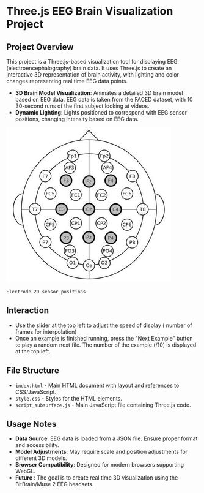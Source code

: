 
# Three.js EEG Brain Visualization Project

## Project Overview
This project is a Three.js-based visualization tool for displaying EEG (electroencephalography) brain data. It uses Three.js to create an interactive 3D representation of brain activity, with lighting and color changes representing real time EEG data points.


- **3D Brain Model Visualization**: Animates a detailed 3D brain model based on EEG data. EEG data is taken from the FACED dataset, with 10 30-second runs of the first subject looking at videos. 
- **Dynamic Lighting**: Lights positioned to correspond with EEG sensor positions, changing intensity based on EEG data.

![electrodeschema](docs/32_10-20electrodes.jpg)

    Electrode 2D sensor positions

## Interaction

- Use the slider at the top left to adjust the speed of display ( number of frames for interpolation)
- Once an example is finished running, press the "Next Example" button to play a random next file. The number of the example (/10) is displayed at the top left.

## File Structure
- `index.html` - Main HTML document with layout and references to CSS/JavaScript.
- `style.css` - Styles for the HTML elements.
- `script_subsurface.js` - Main JavaScript file containing Three.js code.


## Usage Notes
- **Data Source**: EEG data is loaded from a JSON file. Ensure proper format and accessibility.
- **Model Adjustments**: May require scale and position adjustments for different 3D models.
- **Browser Compatibility**: Designed for modern browsers supporting WebGL.
- **Future** : The goal is to create real time 3D visualization using the BitBrain/Muse 2 EEG headsets.

